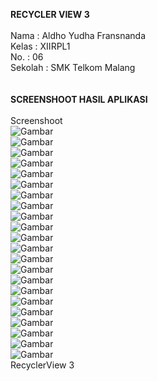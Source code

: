 <b>RECYCLER VIEW 3</b>
<br>
<br>
Nama : Aldho Yudha Fransnanda<br>
Kelas : XIIRPL1<br>
No. : 06<br>
Sekolah : SMK Telkom Malang<br>
<br>
<br><b>SCREENSHOOT HASIL APLIKASI</b>
<br><br>Screenshoot<br>
![Gambar](https://raw.githubusercontent.com/Aldhofransnanda/RecyclerView3/master/RecyclerView3%231.png)<br>
![Gambar](https://raw.githubusercontent.com/Aldhofransnanda/RecyclerView3/master/RecyclerView3%232.png)<br>
![Gambar](https://raw.githubusercontent.com/Aldhofransnanda/RecyclerView3/master/RecyclerView3%233.png)<br>
![Gambar](https://raw.githubusercontent.com/Aldhofransnanda/RecyclerView3/master/RecyclerView3%234.png)<br>
![Gambar](https://raw.githubusercontent.com/Aldhofransnanda/RecyclerView3/master/RecyclerView3%235.png)<br>
![Gambar](https://raw.githubusercontent.com/Aldhofransnanda/RecyclerView3/master/RecyclerView3%236.png)<br>
![Gambar](https://raw.githubusercontent.com/Aldhofransnanda/RecyclerView3/master/RecyclerView3%237.png)<br>
![Gambar](https://raw.githubusercontent.com/Aldhofransnanda/RecyclerView3/master/RecyclerView3%238.png)<br>
![Gambar](https://raw.githubusercontent.com/Aldhofransnanda/RecyclerView3/master/RecyclerView3%239.png)<br>
![Gambar](https://raw.githubusercontent.com/Aldhofransnanda/RecyclerView3/master/RecyclerView3%2310.png)<br>
![Gambar](https://raw.githubusercontent.com/Aldhofransnanda/RecyclerView3/master/RecyclerView3%2311.png)<br>
![Gambar](https://raw.githubusercontent.com/Aldhofransnanda/RecyclerView3/master/RecyclerView3%2312.png)<br>
![Gambar](https://raw.githubusercontent.com/Aldhofransnanda/RecyclerView3/master/RecyclerView3%2313.png)<br>
![Gambar](https://raw.githubusercontent.com/Aldhofransnanda/RecyclerView3/master/RecyclerView3%2314.png)<br>
![Gambar](https://raw.githubusercontent.com/Aldhofransnanda/RecyclerView3/master/RecyclerView3%2315.png)<br>
![Gambar](https://raw.githubusercontent.com/Aldhofransnanda/RecyclerView3/master/RecyclerView3%2316.png)<br>
![Gambar](https://raw.githubusercontent.com/Aldhofransnanda/RecyclerView3/master/RecyclerView3%2317.png)<br>
![Gambar](https://raw.githubusercontent.com/Aldhofransnanda/RecyclerView3/master/RecyclerView3%2318.png)<br>
![Gambar](https://raw.githubusercontent.com/Aldhofransnanda/RecyclerView3/master/RecyclerView3%2319.png)<br>
![Gambar](https://raw.githubusercontent.com/Aldhofransnanda/RecyclerView3/master/RecyclerView3%2320.png)<br>
![Gambar](https://raw.githubusercontent.com/Aldhofransnanda/RecyclerView3/master/RecyclerView3%2321.png)<br>
![Gambar](https://raw.githubusercontent.com/Aldhofransnanda/RecyclerView3/master/RecyclerView3%2322.png)<br>
RecyclerView 3
